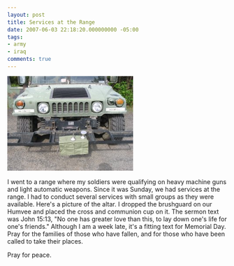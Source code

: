 ```yaml
---
layout: post
title: Services at the Range
date: 2007-06-03 22:18:20.000000000 -05:00
tags:
- army
- iraq 
comments: true
---
```



![Humvee Altar](/assets/img_0001-hmv-altar.jpg)

I went to a range where my soldiers were qualifying on heavy machine guns and light automatic weapons. Since it was Sunday, we had services at the range. I had to conduct several services with small groups as they were available. Here's a picture of the altar. I dropped the brushguard on our Humvee and placed the cross and communion cup on it. The sermon text was John 15:13, "No one has greater love than this, to lay down one's life for one's friends." Although I am a week late, it's a fitting text for Memorial Day. Pray for the families of those who have fallen, and for those who have been called to take their places.</p>
<p>Pray for peace.</p>
